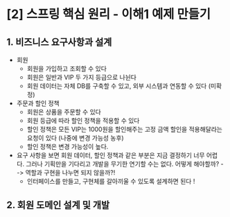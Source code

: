 # [2] 스프링 핵심 원리 - 이해1 예제 만들기

## 1. 비즈니스 요구사항과 설계

- 회원
  - 회원을 가입하고 조회할 수 있다
  - 회원은 일반과 VIP 두 가지 등급으로 나뉜다
  - 회원 데이터는 자체 DB를 구축할 수 있고, 외부 시스템과 연동할 수 있다 (미확정)
- 주문과 할인 정책
  - 회원은 상품을 주문할 수 있다
  - 회원 등급에 따라 할인 정책을 적용할 수 있다
  - 할인 정책은 모든 VIP는 1000원을 할인해주는 고정 금액 할인을 적용해달라는 요청이 있다 (나중에 변경 가능성 농후)
  - 할인 정책은 변경 가능성이 높다.
- 요구 사항을 보면 회원 데이터, 할인 정책과 같은 부분은 지금 결정하기 너무 어렵다. 그러나 기획만을 기다리고 개발을 무기한 연기할 수는 없다. 어떻게 해야할까? --> 역할과 구현을 나누면 되지 않을까?!
  - 인터페이스를 만들고, 구현체를 갈아끼울 수 있도록 설계하면 된다 !

## 2. 회원 도메인 설계 및 개발



